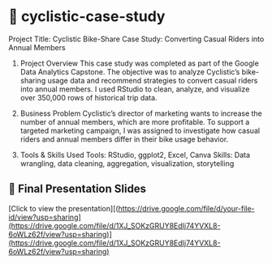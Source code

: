 # 💼 cyclistic-case-study
 Project Title: Cyclistic Bike-Share Case Study: Converting Casual Riders into Annual Members

1. Project Overview
This case study was completed as part of the Google Data Analytics Capstone. The objective was to analyze Cyclistic’s bike-sharing usage data and recommend strategies to convert casual riders into annual members. I used RStudio to clean, analyze, and visualize over 350,000 rows of historical trip data.

2. Business Problem
Cyclistic’s director of marketing wants to increase the number of annual members, which are more profitable. To support a targeted marketing campaign, I was assigned to investigate how casual riders and annual members differ in their bike usage behavior.

3. Tools & Skills Used
Tools: RStudio, ggplot2, Excel, Canva
Skills: Data wrangling, data cleaning, aggregation, visualization, storytelling

## 🎥 Final Presentation Slides

[Click to view the presentation][(https://drive.google.com/file/d/your-file-id/view?usp=sharing](https://drive.google.com/file/d/1XJ_SOKzGRUY8EdIj74YVXL8-6oWLz62f/view?usp=sharing)](https://drive.google.com/file/d/1XJ_SOKzGRUY8EdIj74YVXL8-6oWLz62f/view?usp=sharing)

